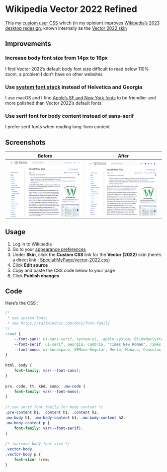 # Wikipedia Vector 2022 Refined

​This my [custom user CSS](https://en.wikipedia.org/wiki/Help:User_style) which (in my opinion) improves [Wikipedia&rsquo;s 2023 desktop redesign](https://wikimediafoundation.org/news/2023/01/18/wikipedia-gets-a-fresh-new-look-first-desktop-update-in-a-decade-puts-usability-at-the-forefront/), known internally as the [Vector 2022 skin](https://en.wikipedia.org/wiki/Wikipedia:Vector_2022)

## Improvements

### Increase body font size from 14px to 16px

I find Vector 2022&rsquo;s default body font size difficult to read below 110% zoom, a problem I don&rsquo;t have on other websites

### Use [system font stack](https://css-tricks.com/snippets/css/system-font-stack/) instead of Helvetica and Georgia

I use macOS and I find [Apple&rsquo;s SF and New York fonts](https://developer.apple.com/fonts/) to be friendlier and more polished than Vector 2022&rsquo;s default fonts

### Use serif font for body content instead of sans-serif

I prefer serif fonts when reading long-form content

## Screenshots

| Before | After |
|---|---|
| ![Screenshot of desktop Wikipedia page for World Wide Web using Wikipedia's default Vector 2022 skin](screenshot-before.png) | ![Screenshot of desktop Wikipedia page for World Wide Web using Wikipedia's Vector 2022 skin plus my custom styling](screenshot-after.png) |

## Usage

1. Log in to Wikipedia
1. Go to your [appearance preferences](https://en.wikipedia.org/wiki/Special:Preferences#mw-prefsection-rendering)
1. Under **Skin**, click the **Custom CSS** link for the **Vector (2022)** skin (here&rsquo;s a direct link : [Special:MyPage/vector-2022.css](https://en.wikipedia.org/wiki/Special:MyPage/vector-2022.css))
1. Click **Edit source**
1. Copy and paste the CSS code below to your page
1. Click **Publish changes**

## Code

Here&rsquo;s the CSS :

```css
/*
 * use system fonts
 * see https://tailwindcss.com/docs/font-family
*/
:root {
	--font-sans: ui-sans-serif, system-ui, -apple-system, BlinkMacSystemFont, "Segoe UI", Roboto, "Helvetica Neue", Arial, "Noto Sans", sans-serif, "Apple Color Emoji", "Segoe UI Emoji", "Segoe UI Symbol", "Noto Color Emoji";
	--font-serif: ui-serif, Georgia, Cambria, "Times New Roman", Times, serif;
	--font-mono: ui-monospace, SFMono-Regular, Menlo, Monaco, Consolas, "Liberation Mono", "Courier New", monospace;
}

html, body {
	font-family: var(--font-sans);
}

pre, code, tt, kbd, samp, .mw-code {
	font-family: var(--font-mono);
}

/* use serif font family for body content */
.pre-content h1, .content h1, .content h2,
.mw-body h1, .mw-body-content h1, .mw-body-content h2,
.mw-body-content p {
	font-family: var(--font-serif);
}

/* increase body font size */
.vector-body,
.vector-body p {
	font-size: 1rem;
}
```
